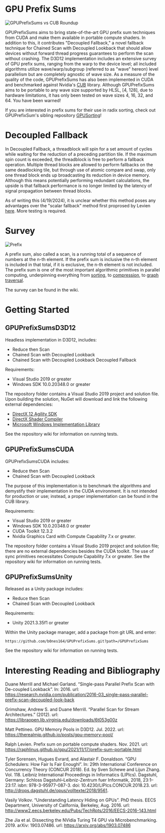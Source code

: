 # GPU Prefix Sums

![GPUPrefixSums vs CUB Roundup](https://github.com/b0nes164/GPUPrefixSums/assets/68340554/ec2ce84d-a06a-4d7b-969d-52d851025220)

GPUPrefixSums aims to bring state-of-the-art GPU prefix sum techniques from CUDA and make them available in portable compute shaders. In addition to this, it contributes "Decoupled Fallback," a novel fallback technique for Chained Scan with Decoupled Lookback that should allow devices without forward thread progress guarantees to perform the scan without crashing. The D3D12 implementation includes an extensive survey of GPU prefix sums, ranging from the warp to the device level; all included algorithms utilize wave/warp/subgroup (referred to as "wave" hereon) level parallelism but are completely agnostic of wave size. As a measure of the quality of the code, GPUPrefixSums has also been implemented in CUDA and benchmarked against Nvidia's [CUB](https://github.com/NVIDIA/cccl) library. Although GPUPrefixSums aims to be portable to any wave size supported by HLSL, [4, 128], due to hardware limitations, it has only been tested on wave sizes 4, 16, 32, and 64. You have been warned!

If you are interested in prefix sums for their use in radix sorting, check out GPUPrefixSum's sibling repository [GPUSorting](https://github.com/b0nes164/GPUSorting)!

# Decoupled Fallback

In Decoupled Fallback, a threadblock will spin for a set amount of cycles while waiting for the reduction of a preceding partition tile. If the maximum spin count is exceeded, the threadblock is free to perform a fallback operation. Multiple thread blocks are allowed to perform fallbacks on the same deadlocking tile, but through use of atomic compare and swap, only one thread block ends up broadcasting its reduction in device memory. Although this means potentially performing redundant calculations, the upside is that fallback performance is no longer limited by the latency of signal propagation between thread blocks.

As of writing this (4/19/2024), it is unclear whether this method poses any advantages over the "scalar fallback" method first proprosed by Levien [here](https://raphlinus.github.io/gpu/2021/11/17/prefix-sum-portable.html). More testing is required.

# Survey

![Prefix](https://github.com/b0nes164/GPUPrefixSums/assets/68340554/de5504c4-42a9-494f-b707-cbdf66c93cc9)

A prefix sum, also called a scan, is a running total of a sequence of numbers at the n-th element. If the prefix sum is inclusive the n-th element is included in that total, if it is exclusive, the n-th element is not included. The prefix sum is one of the most important algorithmic primitives in parallel computing, underpinning everything from [sorting](https://arxiv.org/abs/2206.01784), to [compression](https://arxiv.org/abs/1311.2540), to [graph traversal](https://dl.acm.org/doi/10.1145/2370036.2145832).

The survey can be found in the wiki.

# Getting Started

## GPUPrefixSumsD3D12

Headless implementation in D3D12, includes:
* Reduce then Scan
* Chained Scan with Decoupled Lookback
* Chained Scan with Decoupled Lookback Decoupled Fallback

Requirements:
* Visual Studio 2019 or greater
* Windows SDK 10.0.20348.0 or greater

The repository folder contains a Visual Studio 2019 project and solution file. Upon building the solution, NuGet will download and link the following external dependencies:
* [DirectX 12 Agility SDK](https://www.nuget.org/packages/Microsoft.Direct3D.D3D12)
* [DirectX Shader Compiler](https://www.nuget.org/packages/Microsoft.Direct3D.DXC/1.8.2403.18)
* [Microsoft Windows Implementation Library](https://www.nuget.org/packages/Microsoft.Windows.ImplementationLibrary/)
  
See the repository wiki for information on running tests.

## GPUPrefixSumsCUDA

GPUPrefixSumsCUDA includes:
* Reduce then Scan
* Chained Scan with Decoupled Lookback

The purpose of this implementation is to benchmark the algorithms and demystify their implementation in the CUDA environment. It is not intended for production or use; instead, a proper implementation can be found in the CUB library.

Requirements:
* Visual Studio 2019 or greater
* Windows SDK 10.0.20348.0 or greater
* CUDA Toolkit 12.3.2
* Nvidia Graphics Card with Compute Capability 7.x or greater.

The repository folder contains a Visual Studio 2019 project and solution file; there are no external dependencies besides the CUDA toolkit. The use of sync primitives necessitates Compute Capability 7.x or greater. See the repository wiki for information on running tests.

## GPUPrefixSumsUnity

Released as a Unity package includes:
* Reduce then Scan
* Chained Scan with Decoupled Lookback

Requirements:
* Unity 2021.3.35f1 or greater

Within the Unity package manager, add a package from git URL and enter:

`https://github.com/b0nes164/GPUPrefixSums.git?path=/GPUPrefixSums`

See the repository wiki for information on running tests.

# Interesting Reading and Bibliography

Duane Merrill and Michael Garland. “Single-pass Parallel Prefix Scan with De-coupled Lookback”. In: 2016. 
url: https://research.nvidia.com/publication/2016-03_single-pass-parallel-prefix-scan-decoupled-look-back

Grimshaw, Andrew S. and Duane Merrill. “Parallel Scan for Stream Architectures.” (2012).
url: https://libraopen.lib.virginia.edu/downloads/6t053g00z

Matt Pettineo. GPU Memory Pools in D3D12. Jul. 2022.
url: https://therealmjp.github.io/posts/gpu-memory-pool/

Ralph Levien. Prefix sum on portable compute shaders. Nov. 2021. 
url: https://raphlinus.github.io/gpu/2021/11/17/prefix-sum-portable.html

Tyler Sorensen, Hugues Evrard, and Alastair F. Donaldson. “GPU Schedulers: How Fair Is Fair Enoughl”. In: 29th International Conference on Concurrency Theory (CONCUR 2018). Ed. by Sven Schewe and Lijun Zhang. Vol. 118. Leibniz International Proceedings in Informatics (LIPIcs). Dagstuhl, Germany: Schloss Dagstuhl–Leibniz-Zentrum fuer Informatik, 2018, 23:1–23:17. isbn: 978-3-95977-087-3. doi: 10.4230/LIPIcs.CONCUR.2018.23. 
url: http://drops.dagstuhl.de/opus/volltexte/2018/9561.

Vasily Volkov. “Understanding Latency Hiding on GPUs”. PhD thesis. EECS Department, University of California, Berkeley, Aug. 2016. 
url: http://www2.eecs.berkeley.edu/Pubs/TechRpts/2016/EECS-2016-143.html

Zhe Jia et al. Dissecting the NVidia Turing T4 GPU via Microbenchmarking. 2019. arXiv: 1903.07486.
url: https://arxiv.org/abs/1903.07486
